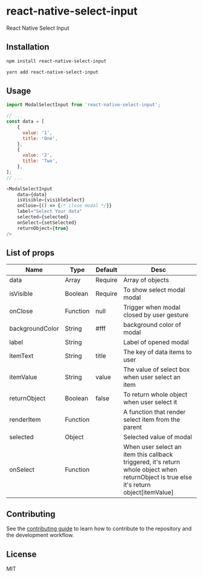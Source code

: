 # react-native-select-input

React Native Select Input

## Installation

```sh
npm install react-native-select-input
```

```sh
yarn add react-native-select-input
```

## Usage

```js
import ModalSelectInput from 'react-native-select-input';

// ...
const data = [
    {
      value: '1',
      title: 'One',
    },
    {
      value: '2',
      title: 'Two',
    },
];
// ...

<ModalSelectInput
    data={data}
    isVisible={visibleSelect}
    onClose={() => {/* close modal */}}
    label="Select Your data"
    selected={selected}
    onSelect={setSelected}
    returnObject={true}
/>
```

## List of props


|Name   | Type  |Default   |Desc   |
| ------------ | ------------ | ------------ | ------------ |
| data  | Array   |Require| Array of objects   |
| isVisible  | Boolean |Require  | To show select modal modal   |
|onClose   | Function  | null|Trigger when modal closed by user gesture    |
| backgroundColor  | String   | #fff   | background color of modal
|label   | String    |     | Label of opened modal
|itemText   | String   | title   | The key of data items to user
| itemValue  | String    | value    | The value of select box when user select an item
|returnObject   | Boolean    | false    | To return whole object when user select it
| renderItem  | Function  |    | A function that render select item from the parent
|selected|Object||Selected value of modal
|onSelect|Function|| When user select an item this callback triggered, it's return whole object when returnObject is true else it's return object[itemValue]


## Contributing

See the [contributing guide](CONTRIBUTING.md) to learn how to contribute to the repository and the development workflow.

## License

MIT
